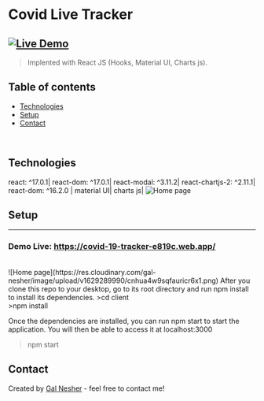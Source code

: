 # Covid Live Tracker
[![Live Demo](https://img.shields.io/badge/demo-online-green.svg)](https://covid-19-tracker-e819c.web.app/)
---
>Implented with React JS (Hooks, Material UI, Charts js).

## Table of contents
* [Technologies](#technologies)
* [Setup](#setup)
* [Contact](#contact)


<br>



## Technologies
react: ^17.0.1|
react-dom: ^17.0.1|
react-modal: ^3.11.2| 
react-chartjs-2: ^2.11.1|
react-dom: ^16.2.0 | 
material UI|
charts js|
![Home page]()



## Setup
---
### Demo Live: https://covid-19-tracker-e819c.web.app/
<br>
![Home page](https://res.cloudinary.com/gal-nesher/image/upload/v1629289990/cnhua4w9sqfauricr6x1.png)
After you clone this repo to your desktop, go to its root directory and run npm install to install its dependencies.
>cd client <br>
>npm install<br>

Once the dependencies are installed, you can run npm start to start the application. You will then be able to access it at localhost:3000
>npm start


## Contact
Created by [Gal Nesher](https://www.linkedin.com/in/gal-nesher-153a881a3/) - feel free to contact me!
